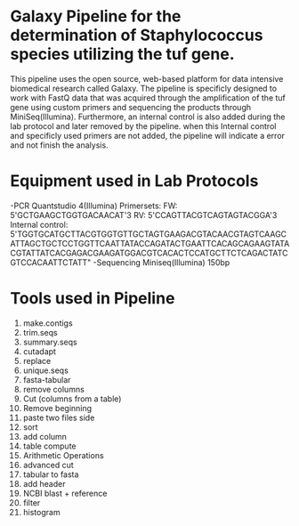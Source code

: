 # Galaxy Pipeline for the determination of Staphylococcus species utilizing the tuf gene.
This pipeline uses the open source, web-based platform for data intensive biomedical research called Galaxy.
The pipeline is specificly designed to work with FastQ data that was acquired through the amplification of the tuf gene using custom primers and sequencing the products through MiniSeq(Illumina). Furthermore, an internal control is also added during the lab protocol and later removed by the pipeline. when this Internal control and specificly used primers are not added, the pipeline will indicate a error and not finish the analysis.
# Equipment used in Lab Protocols
-PCR
Quantstudio 4(Illumina)
Primersets: 
FW: 5'GCTGAAGCTGGTGACAACAT'3
RV: 5'CCAGTTACGTCAGTAGTACGGA'3
Internal control: 5'TGGTGCATGCTTACGTGGTGTTGCTAGTGAAGACGTACAACGTAGTCAAGCATTAGCTGCTCCTGGTTCAATTATACCAGATACTGAATTCACAGCAGAAGTATACGTATTATCACGAGACGAAGATGGACGTCACACTCCATGCTTCTCAGACTATCGTCCACAATTCTATT"
-Sequencing
Miniseq(Illumina)
150bp

# Tools used in Pipeline
1. make.contigs
2. trim.seqs
3. summary.seqs
4. cutadapt
5. replace
6. unique.seqs
7. fasta-tabular
8. remove columns
9. Cut (columns from a table)
10. Remove beginning
11. paste two files side
12. sort
13. add column
14. table compute
15. Arithmetic Operations
16. advanced cut
17. tabular to fasta
18. add header 
19. NCBI blast + reference 
20. filter
21. histogram

